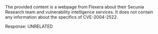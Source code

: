 The provided content is a webpage from Flexera about their Secunia Research team and vulnerability intelligence services. It does not contain any information about the specifics of CVE-2004-2522.

Response: UNRELATED